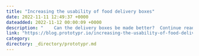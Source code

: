 ```yaml
---
title: "Increasing the usability of food delivery boxes"
date: 2022-11-11 12:49:37 +0000
dateadded: 2022-11-12 00:00:09 +0000
description: "    Can the delivery boxes be made better?  Continue reading on Prototypr »  "
link: "https://blog.prototypr.io/increasing-the-usability-of-food-delivery-boxes-5b19e020f90f?source=rss----eb297ea1161a---4"
category:
directory: _directory/prototypr.md
---
```

